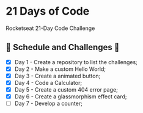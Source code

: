 # 21 Days of Code

Rocketseat 21-Day Code Challenge

## 📆 Schedule and Challenges 🎯

- [x] Day 1 - Create a repository to list the challenges;
- [x] Day 2 - Make a custom Hello World;
- [x] Day 3 - Create a animated button;
- [x] Day 4 - Code a Calculator;
- [x] Day 5 - Create a custom 404 error page;
- [x] Day 6 - Create a glassmorphism effect card;
- [ ] Day 7 - Develop a counter;
